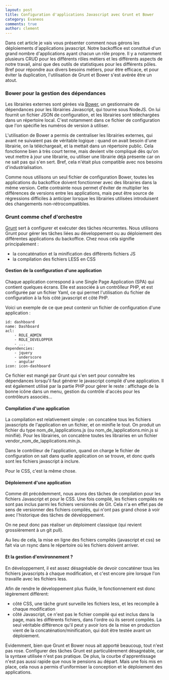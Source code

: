 ```yaml
---
layout: post
title: Configuration d'applications Javascript avec Grunt et Bower
category: Evaneos
comments: true
author: clement
---
```


Dans cet article je vais vous présenter comment nous gérons les déploiements d'applications javascript. Notre backoffice est constitué d'un grand nombre d'applications ayant chacun un rôle propre. Il y a notamment plusieurs CRUD pour les différents rôles métiers et les différents aspects de notre travail, ainsi que des outils de statistiques pour les différents pôles. Bref pour répondre aux divers besoins métiers, pour être efficace, et pour éviter la duplication, l'utilisation de Grunt et Bower s'est avérée être un atout.

### Bower pour la gestion des dépendances

Les librairies externes sont gérées via [Bower](http://bower.io/), un gestionnaire de dépendances pour les librairies Javascript, qui tourne sous NodeJS. On lui fournit un fichier JSON de configuration, et les librairies sont téléchargées dans un répertoire local. C'est notamment dans ce fichier de configuration que l'on spécifie les numéros de version à utiliser.

L'utilisation de Bower a permis de centraliser les librairies externes, qui avant ne suivaient pas de véritable logique : quand on avait besoin d'une librairie, on la téléchargeait, et la mettait dans un répertoire public. Cela fonctionne bien à très court terme, mais devient vite compliqué dès qu'on veut mettre à jour une librairie, ou utiliser une librairie déjà présente car on ne sait pas qui s'en sert. Bref, cela n'était plus compatible avec nos besoins d'industrialisation.

Comme nous utilisons un seul fichier de configuration Bower, toutes les applications du backoffice doivent fonctionner avec des librairies dans la même version. Cette contrainte nous permet d'éviter de multiplier les différences de versions entre les applications, mais peut être source de régressions difficiles à anticiper lorsque les librairies utilisées introduisent des changements non-rétrocompatibles.


### Grunt comme chef d'orchestre

[Grunt](http://gruntjs.com/) sert à configurer et exécuter des tâches récurrentes. Nous utilisons Grunt pour gérer les tâches liées au développement ou au déploiement des différentes applications du backoffice. Chez nous cela signifie principalement :
- la concaténation et la minification des différents fichiers JS
- la compilation des fichiers LESS en CSS

#### Gestion de la configuration d'une application

Chaque application correspond à une Single Page Application (SPA) qui contient quelques écrans. Elle est associée à un contrôlleur PHP, et est configurée par un fichier Yaml, ce qui permet l'utilisation du fichier de configuration à la fois côté javascript et côté PHP.

Voici un exemple de ce que peut contenir un fichier de configuration d'une application :

    id: dashboard
    name: Dashboard
    acl:
        - ROLE_ADMIN
        - ROLE_DEVELOPPER
        - ...
    dependencies:
        - jquery
        - underscore
        - angular
    icon: icon-dashboard

Ce fichier est mangé par Grunt qui s'en sert pour connaître les dépendances lorsqu'il faut générer le javascript compilé d'une application. Il est également utilisé par la partie PHP pour gérer le reste : affichage de la bonne icône dans un menu, gestion du contrôle d'accès pour les contrôleurs associés...

#### Compilation d'une application

La compilation est relativement simple : on concatène tous les fichiers javascripts de l'application en un fichier, et on minifie le tout. On produit un fichier du type nom_de_lapplications.js (ou nom_de_lapplications.min.js si minifié).
Pour les librairies, on concatène toutes les librairies en un fichier vendor_nom_de_lapplications.min.js.

Dans le contrôleur de l'application, quand on charge le fichier de configuration on sait dans quelle application on se trouve, et donc quels sont les fichiers javascript à inclure.

Pour le CSS, c'est la même chose.

#### Déploiement d'une application

Comme dit précédemment, nous avons des tâches de compilation pour les fichiers Javascript et pour le CSS. Une fois compilé, les fichiers compilés ne sont pas inclus parmi les fichiers versionnés de Git. Cela n'a en effet pas de sens de versionner des fichiers compilés, qui n'ont pas grand chose à voir avec l'historique des tâches de développement.

On ne peut donc pas réaliser un déploiment classique (qui revient grossièrement à un git pull).

Au lieu de cela, la mise en ligne des fichiers compilés (javascript et css) se fait via un rsync dans le répertoire où les fichiers doivent arriver.

#### Et la gestion d'environnement ?

En développement, il est assez désagréable de devoir concaténer tous les fichiers javascripts à chaque modification, et c'est encore pire lorsque l'on travaille avec les fichiers less.

Afin de rendre le développement plus fluide, le fonctionnement est donc légèrement différent:

- côté CSS, une tâche grunt surveille les fichiers less, et les recompile à chaque modification
- côté Javascript, ce n'est pas le fichier compilé qui est inclus dans la page, mais les différents fichiers, dans l'ordre où ils seront compilés. La seul véritable différence qu'il peut y avoir lors de la mise en production vient de la concaténation/minification, qui doit être testée avant un déploiement.



Evidemment, bien que Grunt et Bower nous ait apporté beaucoup, tout n'est pas rose. Configurer des tâches Grunt est particulièrement désagréable, car la syntaxe utilisée n'est pas pratique. De plus, la courbe d'apprentissage n'est pas aussi rapide que nous le pensions au départ. Mais une fois mis en place, cela nous a permis d'uniformiser la conception et le déploiement des applications.



